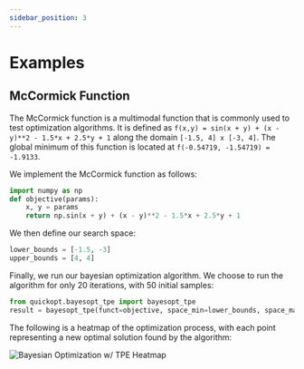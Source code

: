 ```yaml
---
sidebar_position: 3
---
```


# Examples

## McCormick Function

The McCormick function is a multimodal function that is commonly used to test optimization algorithms. It is defined as `f(x,y) = sin(x + y) + (x - y)**2 - 1.5*x + 2.5*y + 1` along the domain `[-1.5, 4] x [-3, 4]`. The global minimum of this function is located at `f(-0.54719, -1.54719) = -1.9133`.

We implement the McCormick function as follows:
```python
import numpy as np
def objective(params):
    x, y = params
    return np.sin(x + y) + (x - y)**2 - 1.5*x + 2.5*y + 1
```

We then define our search space:
```python
lower_bounds = [-1.5, -3]
upper_bounds = [4, 4]
```

Finally, we run our bayesian optimization algorithm. We choose to run the algorithm for only 20 iterations, with 50 initial samples:
```python
from quickopt.bayesopt_tpe import bayesopt_tpe
result = bayesopt_tpe(funct=objective, space_min=lower_bounds, space_max=upper_bounds, iterations=20, samples=50, verbose=1)
```

The following is a heatmap of the optimization process, with each point representing a new optimal solution found by the algorithm:

![Bayesian Optimization w/ TPE Heatmap](mc-bayesopt_tpe.png)



